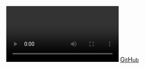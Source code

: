 <style>h1{display: none}</style> 
<video id="rick" autoplay="autoplay" loop="loop">
	<source src="https://ulozto.net/video-proxy/h4Kr2eUAkKqc" type="video/mp4" />
</video>
<a href="https://github.com/hooay233"><big>G</big>it<big>H</big>ub</a>


